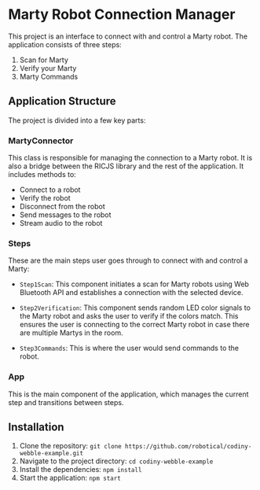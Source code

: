 # Marty Robot Connection Manager

This project is an interface to connect with and control a Marty robot. The application consists of three steps:

1. Scan for Marty
2. Verify your Marty
3. Marty Commands

## Application Structure

The project is divided into a few key parts:

### MartyConnector

This class is responsible for managing the connection to a Marty robot. It is also a bridge between the RICJS library and the rest of the application. It includes methods to:

- Connect to a robot
- Verify the robot
- Disconnect from the robot
- Send messages to the robot
- Stream audio to the robot

### Steps

These are the main steps user goes through to connect with and control a Marty:

- `Step1Scan`: This component initiates a scan for Marty robots using Web Bluetooth API and establishes a connection with the selected device.

- `Step2Verification`: This component sends random LED color signals to the Marty robot and asks the user to verify if the colors match. This ensures the user is connecting to the correct Marty robot in case there are multiple Martys in the room.

- `Step3Commands`: This is where the user would send commands to the robot.

### App

This is the main component of the application, which manages the current step and transitions between steps.

## Installation

1. Clone the repository: `git clone https://github.com/robotical/codiny-webble-example.git`
2. Navigate to the project directory: `cd codiny-webble-example`
3. Install the dependencies: `npm install`
4. Start the application: `npm start`
